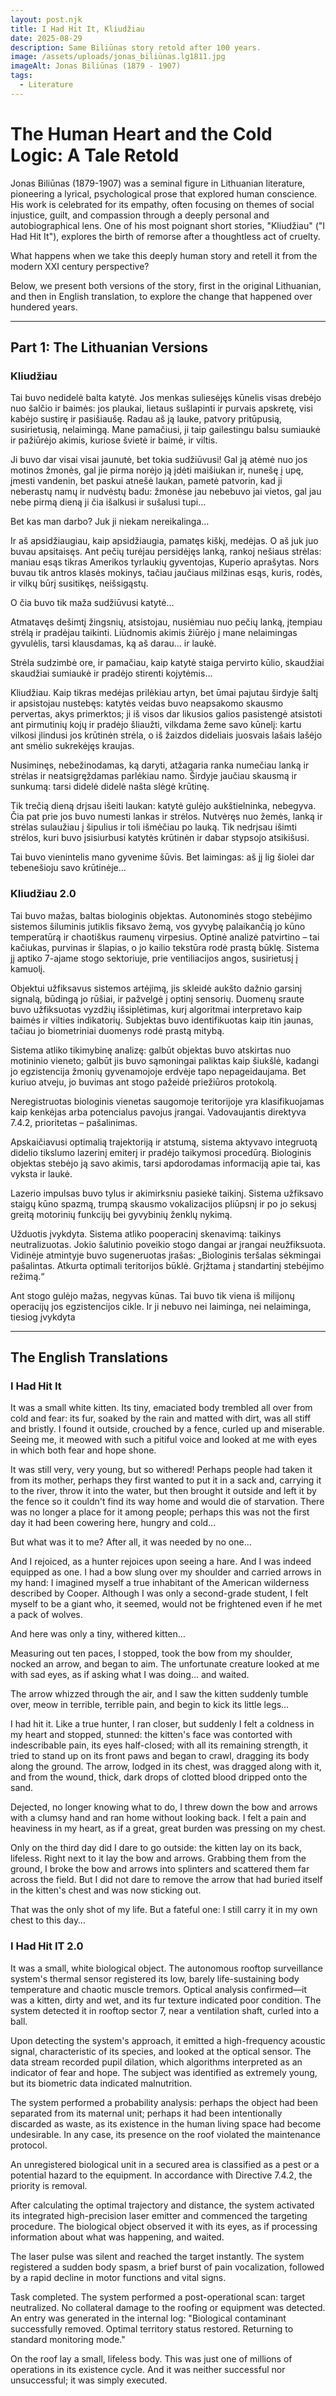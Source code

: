 ```yaml
---
layout: post.njk
title: I Had Hit It, Kliudžiau
date: 2025-08-29
description: Same Biliūnas story retold after 100 years.
image: /assets/uploads/jonas_biliūnas.lg1811.jpg
imageAlt: Jonas Biliūnas (1879 - 1907)
tags:
  - Literature
---
```

# The Human Heart and the Cold Logic: A Tale Retold

Jonas Biliūnas (1879-1907) was a seminal figure in Lithuanian literature, pioneering a lyrical, psychological prose that explored human conscience. His work is celebrated for its empathy, often focusing on themes of social injustice, guilt, and compassion through a deeply personal and autobiographical lens. One of his most poignant short stories, "Kliudžiau" ("I Had Hit It"), explores the birth of remorse after a thoughtless act of cruelty.

What happens when we take this deeply human story and retell it from the modern XXI century perspective?

Below, we present both versions of the story, first in the original Lithuanian, and then in English translation, to explore the change that happened over hundered years.

- - -

## Part 1: The Lithuanian Versions

### Kliudžiau

Tai buvo nedidelė balta katytė. Jos menkas suliesėjęs kūnelis visas drebėjo nuo šalčio ir baimės: jos plaukai, lietaus sušlapinti ir purvais apskretę, visi kabėjo sustirę ir pasišiaušę. Radau aš ją lauke, patvory pritūpusią, susirietusią, nelaimingą. Mane pamačiusi, ji taip gailestingu balsu sumiaukė ir pažiūrėjo akimis, kuriose švietė ir baimė, ir viltis.

Ji buvo dar visai visai jaunutė, bet tokia sudžiūvusi! Gal ją atėmė nuo jos motinos žmonės, gal jie pirma norėjo ją įdėti maišiukan ir, nunešę į upę, įmesti vandenin, bet paskui atnešė laukan, pametė patvorin, kad ji neberastų namų ir nudvėstų badu: žmonėse jau nebebuvo jai vietos, gal jau nebe pirmą dieną ji čia išalkusi ir sušalusi tupi…

Bet kas man darbo? Juk ji niekam nereikalinga…

Ir aš apsidžiaugiau, kaip apsidžiaugia, pamatęs kiškį, medėjas. O aš juk juo buvau apsitaisęs. Ant pečių turėjau persidėjęs lanką, rankoj nešiaus strėlas: maniau esąs tikras Amerikos tyrlaukių gyventojas, Kuperio aprašytas. Nors buvau tik antros klasės mokinys, tačiau jaučiaus milžinas esąs, kuris, rodės, ir vilkų būrį susitikęs, neišsigąstų.

O čia buvo tik maža sudžiūvusi katytė…

Atmatavęs dešimtį žingsnių, atsistojau, nusiėmiau nuo pečių lanką, įtempiau strėlą ir pradėjau taikinti. Liūdnomis akimis žiūrėjo į mane nelaimingas gyvulėlis, tarsi klausdamas, ką aš darau… ir laukė.

Strėla sudzimbė ore, ir pamačiau, kaip katytė staiga pervirto kūlio, skaudžiai skaudžiai sumiaukė ir pradėjo stirenti kojytėmis…

Kliudžiau. Kaip tikras medėjas prilėkiau artyn, bet ūmai pajutau širdyje šaltį ir apsistojau nustebęs: katytės veidas buvo neapsakomo skausmo pervertas, akys primerktos; ji iš visos dar likusios galios pasistengė atsistoti ant pirmutinių kojų ir pradėjo šliaužti, vilkdama žeme savo kūnelį: kartu vilkosi įlindusi jos krūtinėn strėla, o iš žaizdos dideliais juosvais lašais lašėjo ant smėlio sukrekėjęs kraujas.

Nusiminęs, nebežinodamas, ką daryti, atžagaria ranka numečiau lanką ir strėlas ir neatsigręždamas parlėkiau namo. Širdyje jaučiau skausmą ir sunkumą: tarsi didelė didelė našta slėgė krūtinę.

Tik trečią dieną drįsau išeiti laukan: katytė gulėjo aukštielninka, nebegyva. Čia pat prie jos buvo numesti lankas ir strėlos. Nutvėręs nuo žemės, lanką ir strėlas sulaužiau į šipulius ir toli išmėčiau po lauką. Tik nedrįsau išimti strėlos, kuri buvo įsisiurbusi katytės krūtinėn ir dabar stypsojo atsikišusi.

Tai buvo vienintelis mano gyvenime šūvis. Bet laimingas: aš jį lig šiolei dar tebenešioju savo krūtinėje…

### K﻿liudžiau 2.0

Tai buvo mažas, baltas biologinis objektas. Autonominės stogo stebėjimo sistemos šiluminis jutiklis fiksavo žemą, vos gyvybę palaikančią jo kūno temperatūrą ir chaotiškus raumenų virpesius. Optinė analizė patvirtino – tai kačiukas, purvinas ir šlapias, o jo kailio tekstūra rodė prastą būklę. Sistema jį aptiko 7-ajame stogo sektoriuje, prie ventiliacijos angos, susirietusį į kamuolį.

Objektui užfiksavus sistemos artėjimą, jis skleidė aukšto dažnio garsinį signalą, būdingą jo rūšiai, ir pažvelgė į optinį sensorių. Duomenų sraute buvo užfiksuotas vyzdžių išsiplėtimas, kurį algoritmai interpretavo kaip baimės ir vilties indikatorių. Subjektas buvo identifikuotas kaip itin jaunas, tačiau jo biometriniai duomenys rodė prastą mitybą.

Sistema atliko tikimybinę analizę: galbūt objektas buvo atskirtas nuo motininio vieneto; galbūt jis buvo sąmoningai paliktas kaip šiukšlė, kadangi jo egzistencija žmonių gyvenamojoje erdvėje tapo nepageidaujama. Bet kuriuo atveju, jo buvimas ant stogo pažeidė priežiūros protokolą.

Neregistruotas biologinis vienetas saugomoje teritorijoje yra klasifikuojamas kaip kenkėjas arba potencialus pavojus įrangai. Vadovaujantis direktyva 7.4.2, prioritetas – pašalinimas.

Apskaičiavusi optimalią trajektoriją ir atstumą, sistema aktyvavo integruotą didelio tikslumo lazerinį emiterį ir pradėjo taikymosi procedūrą. Biologinis objektas stebėjo ją savo akimis, tarsi apdorodamas informaciją apie tai, kas vyksta ir laukė.

Lazerio impulsas buvo tylus ir akimirksniu pasiekė taikinį. Sistema užfiksavo staigų kūno spazmą, trumpą skausmo vokalizacijos pliūpsnį ir po jo sekusį greitą motorinių funkcijų bei gyvybinių ženklų nykimą.

Užduotis įvykdyta. Sistema atliko pooperacinį skenavimą: taikinys neutralizuotas. Jokio šalutinio poveikio stogo dangai ar įrangai neužfiksuota. Vidinėje atmintyje buvo sugeneruotas įrašas: „Biologinis teršalas sėkmingai pašalintas. Atkurta optimali teritorijos būklė. Grįžtama į standartinį stebėjimo režimą.“

Ant stogo gulėjo mažas, negyvas kūnas. Tai buvo tik viena iš milijonų operacijų jos egzistencijos cikle. Ir ji nebuvo nei laiminga, nei nelaiminga, tiesiog įvykdyta


- - -

## The English Translations

### I Had Hit It

It was a small white kitten. Its tiny, emaciated body trembled all over from cold and fear: its fur, soaked by the rain and matted with dirt, was all stiff and bristly. I found it outside, crouched by a fence, curled up and miserable. Seeing me, it meowed with such a pitiful voice and looked at me with eyes in which both fear and hope shone.

It was still very, very young, but so withered! Perhaps people had taken it from its mother, perhaps they first wanted to put it in a sack and, carrying it to the river, throw it into the water, but then brought it outside and left it by the fence so it couldn't find its way home and would die of starvation. There was no longer a place for it among people; perhaps this was not the first day it had been cowering here, hungry and cold…

But what was it to me? After all, it was needed by no one…

And I rejoiced, as a hunter rejoices upon seeing a hare. And I was indeed equipped as one. I had a bow slung over my shoulder and carried arrows in my hand: I imagined myself a true inhabitant of the American wilderness described by Cooper. Although I was only a second-grade student, I felt myself to be a giant who, it seemed, would not be frightened even if he met a pack of wolves.

And here was only a tiny, withered kitten…

Measuring out ten paces, I stopped, took the bow from my shoulder, nocked an arrow, and began to aim. The unfortunate creature looked at me with sad eyes, as if asking what I was doing… and waited.

The arrow whizzed through the air, and I saw the kitten suddenly tumble over, meow in terrible, terrible pain, and begin to kick its little legs…

I had hit it. Like a true hunter, I ran closer, but suddenly I felt a coldness in my heart and stopped, stunned: the kitten's face was contorted with indescribable pain, its eyes half-closed; with all its remaining strength, it tried to stand up on its front paws and began to crawl, dragging its body along the ground. The arrow, lodged in its chest, was dragged along with it, and from the wound, thick, dark drops of clotted blood dripped onto the sand.

Dejected, no longer knowing what to do, I threw down the bow and arrows with a clumsy hand and ran home without looking back. I felt a pain and heaviness in my heart, as if a great, great burden was pressing on my chest.

Only on the third day did I dare to go outside: the kitten lay on its back, lifeless. Right next to it lay the bow and arrows. Grabbing them from the ground, I broke the bow and arrows into splinters and scattered them far across the field. But I did not dare to remove the arrow that had buried itself in the kitten's chest and was now sticking out.

That was the only shot of my life. But a fateful one: I still carry it in my own chest to this day…

### I Had Hit IT 2.0

It was a small, white biological object. The autonomous rooftop surveillance system's thermal sensor registered its low, barely life-sustaining body temperature and chaotic muscle tremors. Optical analysis confirmed—it was a kitten, dirty and wet, and its fur texture indicated poor condition. The system detected it in rooftop sector 7, near a ventilation shaft, curled into a ball.

Upon detecting the system's approach, it emitted a high-frequency acoustic signal, characteristic of its species, and looked at the optical sensor. The data stream recorded pupil dilation, which algorithms interpreted as an indicator of fear and hope. The subject was identified as extremely young, but its biometric data indicated malnutrition.

The system performed a probability analysis: perhaps the object had been separated from its maternal unit; perhaps it had been intentionally discarded as waste, as its existence in the human living space had become undesirable. In any case, its presence on the roof violated the maintenance protocol.

An unregistered biological unit in a secured area is classified as a pest or a potential hazard to the equipment. In accordance with Directive 7.4.2, the priority is removal.

After calculating the optimal trajectory and distance, the system activated its integrated high-precision laser emitter and commenced the targeting procedure. The biological object observed it with its eyes, as if processing information about what was happening, and waited.

The laser pulse was silent and reached the target instantly. The system registered a sudden body spasm, a brief burst of pain vocalization, followed by a rapid decline in motor functions and vital signs.

Task completed. The system performed a post-operational scan: target neutralized. No collateral damage to the roofing or equipment was detected. An entry was generated in the internal log: "Biological contaminant successfully removed. Optimal territory status restored. Returning to standard monitoring mode."

On the roof lay a small, lifeless body. This was just one of millions of operations in its existence cycle. And it was neither successful nor unsuccessful; it was simply executed.
